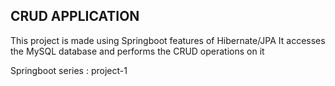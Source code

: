 ## CRUD APPLICATION ##
This project is made using Springboot features of Hibernate/JPA 
It accesses the MySQL database and performs the CRUD operations on it

Springboot series : project-1
